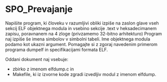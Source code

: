 # SPO_Prevajanje

	
Napišite program, ki človeku v razumljivi obliki izpiše na zaslon glave vseh sekcij ELF objektnega modula in vsebino sekcije .text v heksadecimanem zapisu, poravnanem na 4 zloge (privzamemo 32-bitno arhitekturo) Program naj izpiše še imena simbolov v simbolni tabeli. Ime objektnega modula podamo kot ukazni argument. Pomagajte si z zgoraj navedenim primerom programa dumpelf in specifikacijami formata ELF.

Oddani dokument naj vsebuje:

- zbirko z imenom elfdump.c in
- Makefile, ki iz izvorne kode zgradi izvedljiv modul z imenom elfdump.